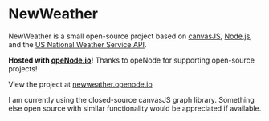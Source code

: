 # NewWeather
NewWeather is a small open-source project based on [canvasJS](https://canvasjs.com/), [Node.js](https://nodejs.org/en/), and the [US National Weather Service API](https://www.weather.gov/documentation/services-web-api).

**Hosted with [opeNode.io](https://www.openode.io)!** Thanks to opeNode for supporting open-source projects!

View the project at [newweather.openode.io](https://newweather.openode.io/)

I am currently using the closed-source canvasJS graph library.
Something else open source with similar functionality would be appreciated if available.
